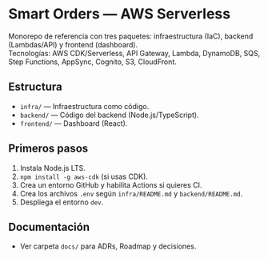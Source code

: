 # Smart Orders — AWS Serverless

Monorepo de referencia con tres paquetes: infraestructura (IaC), backend (Lambdas/API) y frontend (dashboard).  
Tecnologías: AWS CDK/Serverless, API Gateway, Lambda, DynamoDB, SQS, Step Functions, AppSync, Cognito, S3, CloudFront.

## Estructura
- `infra/` — Infraestructura como código.
- `backend/` — Código del backend (Node.js/TypeScript).
- `frontend/` — Dashboard (React).

## Primeros pasos
1. Instala Node.js LTS.
2. `npm install -g aws-cdk` (si usas CDK).
3. Crea un entorno GitHub y habilita Actions si quieres CI.
4. Crea los archivos `.env` según `infra/README.md` y `backend/README.md`.
5. Despliega el entorno `dev`.

## Documentación
- Ver carpeta `docs/` para ADRs, Roadmap y decisiones.